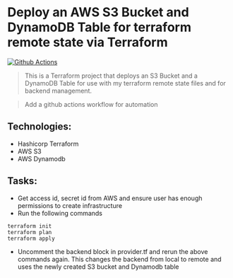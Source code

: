 # Deploy an AWS S3 Bucket and DynamoDB Table for terraform remote state via Terraform


[![Github Actions](https://github.com/Sanim16/terraform_state/actions/workflows/actions.yml/badge.svg)](https://github.com/Sanim16/terraform_state/actions/workflows/actions.yml)

>This is a Terraform project that deploys an S3 Bucket and a DynamoDB Table for use with my terraform remote state files and for backend management.

>Add a github actions workflow for automation

## Technologies:
- Hashicorp Terraform
- AWS S3
- AWS Dynamodb


## Tasks:

- Get access id, secret id from AWS and ensure user has enough permissions to create infrastructure
- Run the following commands
```
terraform init
terraform plan
terraform apply
```
- Uncomment the backend block in provider.tf and rerun the above commands again. This changes the backend from local to remote and uses the newly created S3 bucket and Dynamodb table

